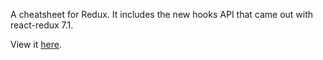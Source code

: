 A cheatsheet for Redux. It includes the new hooks API that came out with react-redux 7.1.

View it [here](https://wilsonwong.me/redux-cheatsheet).